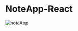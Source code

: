 # NoteApp-React
![noteApp](https://user-images.githubusercontent.com/100142188/224076936-e893adf3-2e76-4eb3-9562-fbcfce1f644c.png)
